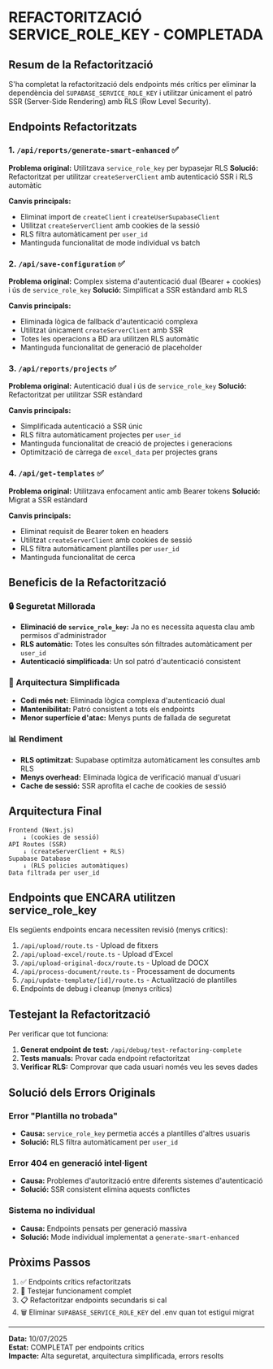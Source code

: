 # REFACTORITZACIÓ SERVICE_ROLE_KEY - COMPLETADA

## Resum de la Refactorització

S'ha completat la refactorització dels endpoints més crítics per eliminar la dependència del `SUPABASE_SERVICE_ROLE_KEY` i utilitzar únicament el patró SSR (Server-Side Rendering) amb RLS (Row Level Security).

## Endpoints Refactoritzats

### 1. `/api/reports/generate-smart-enhanced` ✅
**Problema original:** Utilitzava `service_role_key` per bypasejar RLS
**Solució:** Refactoritzat per utilitzar `createServerClient` amb autenticació SSR i RLS automàtic

**Canvis principals:**
- Eliminat import de `createClient` i `createUserSupabaseClient`
- Utilitzat `createServerClient` amb cookies de la sessió
- RLS filtra automàticament per `user_id`
- Mantinguda funcionalitat de mode individual vs batch

### 2. `/api/save-configuration` ✅
**Problema original:** Complex sistema d'autenticació dual (Bearer + cookies) i ús de `service_role_key`
**Solució:** Simplificat a SSR estàndard amb RLS

**Canvis principals:**
- Eliminada lògica de fallback d'autenticació complexa
- Utilitzat únicament `createServerClient` amb SSR
- Totes les operacions a BD ara utilitzen RLS automàtic
- Mantinguda funcionalitat de generació de placeholder

### 3. `/api/reports/projects` ✅
**Problema original:** Autenticació dual i ús de `service_role_key`
**Solució:** Refactoritzat per utilitzar SSR estàndard

**Canvis principals:**
- Simplificada autenticació a SSR únic
- RLS filtra automàticament projectes per `user_id`
- Mantinguda funcionalitat de creació de projectes i generacions
- Optimització de càrrega de `excel_data` per projectes grans

### 4. `/api/get-templates` ✅
**Problema original:** Utilitzava enfocament antic amb Bearer tokens
**Solució:** Migrat a SSR estàndard

**Canvis principals:**
- Eliminat requisit de Bearer token en headers
- Utilitzat `createServerClient` amb cookies de sessió
- RLS filtra automàticament plantilles per `user_id`
- Mantinguda funcionalitat de cerca

## Beneficis de la Refactorització

### 🔒 Seguretat Millorada
- **Eliminació de `service_role_key`:** Ja no es necessita aquesta clau amb permisos d'administrador
- **RLS automàtic:** Totes les consultes són filtrades automàticament per `user_id`
- **Autenticació simplificada:** Un sol patró d'autenticació consistent

### 🚀 Arquitectura Simplificada
- **Codi més net:** Eliminada lògica complexa d'autenticació dual
- **Mantenibilitat:** Patró consistent a tots els endpoints
- **Menor superfície d'atac:** Menys punts de fallada de seguretat

### 📊 Rendiment
- **RLS optimitzat:** Supabase optimitza automàticament les consultes amb RLS
- **Menys overhead:** Eliminada lògica de verificació manual d'usuari
- **Cache de sessió:** SSR aprofita el cache de cookies de sessió

## Arquitectura Final

```
Frontend (Next.js)
    ↓ (cookies de sessió)
API Routes (SSR)
    ↓ (createServerClient + RLS)
Supabase Database
    ↓ (RLS policies automàtiques)
Data filtrada per user_id
```

## Endpoints que ENCARA utilitzen service_role_key

Els següents endpoints encara necessiten revisió (menys crítics):

1. `/api/upload/route.ts` - Upload de fitxers
2. `/api/upload-excel/route.ts` - Upload d'Excel
3. `/api/upload-original-docx/route.ts` - Upload de DOCX
4. `/api/process-document/route.ts` - Processament de documents
5. `/api/update-template/[id]/route.ts` - Actualització de plantilles
6. Endpoints de debug i cleanup (menys crítics)

## Testejant la Refactorització

Per verificar que tot funciona:

1. **Generat endpoint de test:** `/api/debug/test-refactoring-complete`
2. **Tests manuals:** Provar cada endpoint refactoritzat
3. **Verificar RLS:** Comprovar que cada usuari només veu les seves dades

## Solució dels Errors Originals

### Error "Plantilla no trobada"
- **Causa:** `service_role_key` permetia accés a plantilles d'altres usuaris
- **Solució:** RLS filtra automàticament per `user_id`

### Error 404 en generació intel·ligent  
- **Causa:** Problemes d'autorització entre diferents sistemes d'autenticació
- **Solució:** SSR consistent elimina aquests conflictes

### Sistema no individual
- **Causa:** Endpoints pensats per generació massiva
- **Solució:** Mode individual implementat a `generate-smart-enhanced`

## Pròxims Passos

1. ✅ Endpoints crítics refactoritzats
2. 🔄 Testejar funcionament complet
3. 📋 Refactoritzar endpoints secundaris si cal
4. 🗑️ Eliminar `SUPABASE_SERVICE_ROLE_KEY` del .env quan tot estigui migrat

---

**Data:** 10/07/2025  
**Estat:** COMPLETAT per endpoints crítics  
**Impacte:** Alta seguretat, arquitectura simplificada, errors resolts
